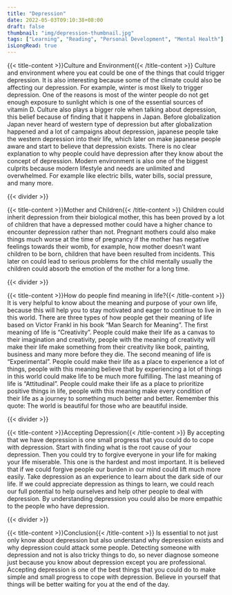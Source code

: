 ```yaml
---
title: "Depression"
date: 2022-05-03T09:10:38+08:00
draft: false
thumbnail: "img/depression-thumbnail.jpg"
tags: ["Learning", "Reading", "Personal Development", "Mental Health"]
isLongRead: true
---
```


{{< title-content >}}Culture and Environment{{< /title-content >}}
Culture and environment where you eat could be one of the things that could trigger depression.
It is also interesting because some of the climate could also be affecting our depression. For example, winter is most likely to trigger depression. One of the reasons is most of the winter people do not get enough exposure to sunlight which is one of the essential sources of vitamin D.
Culture also plays a bigger role when talking about depression, this belief because of finding that it happens in Japan. Before globalization Japan never heard of western type of depression but after globalization happened and a lot of campaigns about depression, japanese people take the western depression into their life, which later on make japanese people aware and start to believe that depression exists. There is no clear explanation to why people could have depression after they know about the concept of depression.
Modern environment is also one of the biggest culprits because modern lifestyle and needs are unlimited and overwhelmed. For example like electric bills, water bills, social pressure, and many more. 

{{< divider >}}

{{< title-content >}}Mother and Children{{< /title-content >}}
Children could inherit depression from their biological mother, this has been proved by a lot of children that have a depressed mother could have a higher chance to encounter depression rather than not.
Pregnant mothers could also make things much worse at the time of pregnancy if the mother has negative feelings towards their womb, for example, how mother doesn’t want children to be born, children that have been resulted from incidents. This later on could lead to serious problems for the child mentally usually the children could absorb the emotion of the mother for a long time.

{{< divider >}}

{{< title-content >}}How do people find meaning in life?{{< /title-content >}}
It is very helpful to know about the meaning and purpose of your own life, because this will help you to stay motivated and eager to continue to live in this world.
There are three types of how people get their meaning of life based on Victor Frankl in his book “Man Search for Meaning”. 
The first meaning of life is “Creativity”. People could make their life as a canvas to their imagination and creativity, people with the meaning of creativity will make their life make something from their creativity like book, painting, business and many more before they die.
The second meaning of life is “Experimental”. People could make their life as a place to experience a lot of things, people with this meaning believe that by experiencing a lot of things in this world could make life to be much more fulfilling.
The last meaning of life is “Attitudinal”. People could make their life as a place to prioritize positive things in life, people with this meaning make every condition of their life as a journey to something much better and better.
Remember this quote: The world is beautiful for those who are beautiful inside.

{{< divider >}}

{{< title-content >}}Accepting Depression{{< /title-content >}}
By accepting that we have depression is one small progress that you could do to cope with depression. 
Start with finding what is the root cause of your depression.
Then you could try to forgive everyone in your life for making your life miserable. This one is the hardest and most important. It is believed that if we could forgive people our burden in our mind could lift much more easily.
Take depression as an experience to learn about the dark side of our life. If we could appreciate depression as things to learn, we could reach our full potential to help ourselves and help other people to deal with depression.
By understanding depression you could also be more empathic to the people who have depression.

{{< divider >}}

{{< title-content >}}Conclusion{{< /title-content >}}
Is essential to not just only know about depression but also understand why depression exists and why depression could attack some people. Detecting someone with depression and not is also tricky things to do, so never diagnose someone just because you know about depression except you are professional. Accepting depression is one of the best things that you could do to make simple and small progress to cope with depression. Believe in yourself that things will be better waiting for you at the end of the day.
